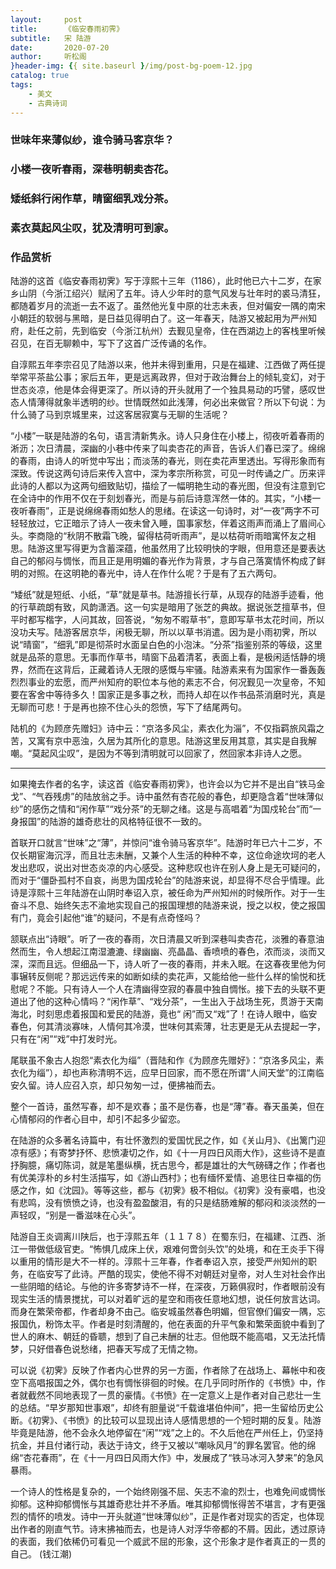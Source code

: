 ```yaml
---
layout:     post
title:      《临安春雨初霁》
subtitle:   宋 陆游
date:       2020-07-20
author:     听松阁
}header-img: {{ site.baseurl }/img/post-bg-poem-12.jpg
catalog: true
tags:
    - 美文
    - 古典诗词
---
```


### 世味年来薄似纱，谁令骑马客京华？
### 小楼一夜听春雨，深巷明朝卖杏花。
### 矮纸斜行闲作草，晴窗细乳戏分茶。
### 素衣莫起风尘叹，犹及清明可到家。


### 作品赏析


陆游的这首《临安春雨初霁》写于淳熙十三年（1186），此时他已六十二岁，在家乡山阴（今浙江绍兴）赋闲了五年。诗人少年时的意气风发与壮年时的裘马清狂，都随着岁月的流逝一去不返了。虽然他光复中原的壮志未表，但对偏安一隅的南宋小朝廷的软弱与黑暗，是日益见得明白了。这一年春天，陆游又被起用为严州知府，赴任之前，先到临安（今浙江杭州）去觐见皇帝，住在西湖边上的客栈里听候召见，在百无聊赖中，写下了这首广泛传诵的名作。

自淳熙五年李宗召见了陆游以来，他并未得到重用，只是在福建、江西做了两任提举常平茶盐公事；家后五年，更是远离政界，但对于政治舞台上的倾轧变幻，对于世态炎凉，他是体会得更深了。所以诗的开头就用了一个独具易动的巧譬，感叹世态人情薄得就象半透明的纱。世情既然如此浅薄，何必出来做官？所以下句说：为什么骑了马到京城里来，过这客居寂寞与无聊的生活呢？

“小楼”一联是陆游的名句，语言清新隽永。诗人只身住在小楼上，彻夜听着春雨的淅沥；次日清晨，深幽的小巷中传来了叫卖杏花的声音，告诉人们春已深了。绵绵的春雨，由诗人的听觉中写出；而淡荡的春光，则在卖花声里透出。写得形象而有深致。传说这两句诗后来传入宫中，深为孝宗所称赏，可见一时传诵之广。历来评此诗的人都以为这两句细致贴切，描绘了一幅明艳生动的春光图，但没有注意到它在全诗中的作用不仅在于刻划春光，而是与前后诗意浑然一体的。其实，“小楼一夜听春雨”，正是说绵绵春雨如愁人的思绪。在读这一句诗时，对“一夜”两字不可轻轻放过，它正暗示了诗人一夜未曾入睡，国事家愁，伴着这雨声而涌上了眉间心头。李商隐的“秋阴不散霜飞晚，留得枯荷听雨声”，是以枯荷听雨暗寓怀友之相思。陆游这里写得更为含蓄深蕴，他虽然用了比较明快的字眼，但用意还是要表达自己的郁闷与惆怅，而且正是用明媚的春光作为背景，才与自己落寞情怀构成了鲜明的对照。在这明艳的春光中，诗人在作什么呢？于是有了五六两句。

“矮纸”就是短纸、小纸，“草”就是草书。陆游擅长行草，从现存的陆游手迹看，他的行草疏朗有致，风韵潇洒。这一句实是暗用了张芝的典故。据说张芝擅草书，但平时都写楷字，人问其故，回答说，“匆匆不暇草书”，意即写草书太花时间，所以没功夫写。陆游客居京华，闲极无聊，所以以草书消遣。因为是小雨初霁，所以说“晴窗”，“细乳”即是彻茶时水面呈白色的小泡沫。“分茶”指鉴别茶的等级，这里就是品茶的意思。无事而作草书，晴窗下品着清茗，表面上看，是极闲适恬静的境界，然而在这背后，正藏着诗人无限的感慨与牢骚。陆游素来有为国家作一番轰轰烈烈事业的宏愿，而严州知府的职位本与他的素志不合，何况觐见一次皇帝，不知要在客舍中等待多久！国家正是多事之秋，而持人却在以作书品茶消磨时光，真是无聊而可悲！于是再也捺不住心头的怨愤，写下了结尾两句。

陆机的《为顾彦先赠妇》诗中云：“京洛多风尘，素衣化为淄”，不仅指羁旅风霜之苦，又寓有京中恶浊，久居为其所化的意思。陆游这里反用其意，其实是自我解嘲。“莫起风尘叹”，是因为不等到清明就可以回家了，然回家本非诗人之愿。

---------------------------------

如果掩去作者的名字，读这首《临安春雨初霁》，也许会以为它并不是出自“铁马金戈”、“气吞残虏”的陆放翁之手。诗中虽然有杏花般的春色，却更隐含着“世味薄似纱”的感伤之情和“闲作草”“戏分茶”的无聊之绪。这是与高唱着“为国戍轮台”而“一身报国”的陆游的雄奇悲壮的风格特征很不一致的。



首联开口就言“世味”之“薄”，并惊问“谁令骑马客京华”。陆游时年已六十二岁，不仅长期宦海沉浮，而且壮志未酬，又兼个人生活的种种不幸，这位命途坎坷的老人发出悲叹，说出对世态炎凉的内心感受。这种悲叹也许在别人身上是无可疑问的，而对于“僵卧孤村不自哀，尚思为国戍轮台”的陆游来说，却显得不尽合乎情理。此诗是淳熙十三年陆游在山阴时奉诏入京，被任命为严州知州的时候所作。对于一生奋斗不息、始终矢志不渝地实现自己的报国理想的陆游来说，授之以权，使之报国有门，竟会引起他“谁”的疑问，不是有点奇怪吗？



颔联点出“诗眼”。听了一夜的春雨，次日清晨又听到深巷叫卖杏花，淡雅的春意油然而生，令人想起江南湿漉漉、绿幽幽、亮晶晶、香喷喷的春色，浓而淡，淡而又深，深而且远。但细品一下，诗人听了一夜的春雨，并未入眠。在这春夜里他为何事辗转反侧呢？那远远传来的如断如续的卖花声，又能给他一些什么样的愉悦和抚慰呢？不能。只有诗人一个人在清幽得空寂的春晨中独自惆怅。接下去的头联不更道出了他的这种心情吗？“闲作草”、“戏分茶”，一生出入于战场生死，贯游于天南海北，时刻思虑着报国和爱民的陆游，竟也“ 闲”而又“戏”了！在诗人眼中，临安春色，何其清淡寡味，人情何其冷漠，世味何其索薄，壮志更是无从去提起一字，只有在“闲”“戏”中打发时光。



尾联虽不象古人抱怨“素衣化为缁”（晋陆和作《为顾彦先赠好》：“京洛多风尘，素衣化为缁”），却也声称清明不远，应早日回家，而不愿在所谓“人间天堂”的江南临安久留。诗人应召入京，却只匆匆一过，便拂袖而去。



整个一首诗，虽然写春，却不是欢春；虽不是伤春，也是“薄”春。春天虽美，但在心情郁闷的作者心目中，却引不起多少留恋。



在陆游的众多著名诗篇中，有壮怀激烈的爱国忧民之作，如《关山月》、《出篱门迎凉有感》；有寄梦抒怀、悲愤凄切之作，如《十一月四日风雨大作》，这些诗不是直抒胸臆，痛切陈词，就是笔墨纵横，抚古思今，都是雄壮的大气磅礴之作；作者也有优美淳朴的乡村生活描写，如《游山西村》；也有缅怀爱情、追思往日幸福的伤感之作，如《沈园》。等等这些，都与《初霁》极不相似。《初霁》没有豪唱，也没有悲鸣，没有愤愤之诗，也没有盈盈酸泪，有的只是结肠难解的郁闷和淡淡然的一声轻叹，“别是一番滋味在心头”。



陆游自王炎调离川陕后，也于淳熙五年（１１７８）在蜀东归，在福建、江西、浙江一带做低级官吏。“怖惧几成床上伏，艰难何啻剑头饮”的处境，和在王炎手下得以重用的情形是大不一样的。淳熙十三年春，作者奉诏入京，接受严州知州的职务，在临安写了此诗。严酷的现实，使他不得不对朝廷对皇帝，对人生对社会作出一些阴暗的结论。与他的许多寄梦诗不一样，在深夜，万籁俱寂时，作者眼前没有现实生活的情景搅扰，可以对着旷远的星空和雨夜任意地幻想，说任何放言达词。而身在繁荣帝都，作者却身不由己。临安城虽然春色明媚，但官僚们偏安一隅，忘报国仇，粉饰太平。作者是时刻清醒的，他在表面的升平气象和繁荣面貌中看到了世人的麻木、朝廷的昏聩，想到了自己未酬的壮志。但他既不能高唱，又无法托情梦，只好借春色说愁绪，把春天写成了无情之物。



可以说《初霁》反映了作者内心世界的另一方面，作者除了在战场上、幕帐中和夜空下高唱报国之外，偶尔也有惆怅徘徊的时候。在几乎同时所作的《书愤》中，作者就截然不同地表现了一贯的豪情。《书愤》在一定意义上是作者对自己悲壮一生的总结。“早岁那知世事艰”，却终有胆量说“千载谁堪伯仲间”，把一生留给历史公断。《初霁》、《书愤》的比较可以显现出诗人感情思想的一个短时期的反复。陆游毕竟是陆游，他不会永久地停留在“闲”“戏”之上的。不久后他在严州任上，仍坚持抗金，并且付诸行动，表达于诗文，终于又被以“嘲咏风月”的罪名罢官。他的绵绵“杏花春雨”，在《十一月四日风雨大作》中，发展成了“铁马冰河入梦来”的急风暴雨。



一个诗人的性格是复杂的，一个始终刚强不屈、矢志不渝的烈士，也难免间或惆怅抑郁。这种抑郁惆怅与其雄奇悲壮并不矛盾。唯其抑郁惆怅得苦不堪言，才有更强烈的情怀的喷发。诗中一开头就道“世味薄似纱”，正是作者对现实的否定，也体现出作者的刚直气节。诗末拂袖而去，也是诗人对浮华帝都的不屑。因此，透过原诗的表面，我们依稀仍可看见一个威武不屈的形象，这个形象才是作者真正的一贯的自己。 (钱江潮)
